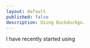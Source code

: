 ```yaml
---
layout: default
published: false
description: Using Duckduckgo.
---
```


I have recently started using 
